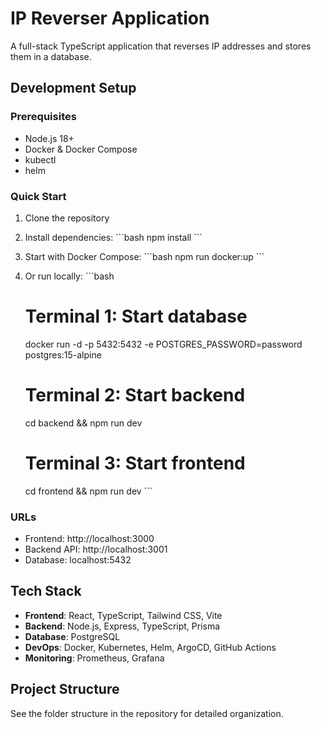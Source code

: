 # IP Reverser Application

A full-stack TypeScript application that reverses IP addresses and stores them in a database.

## Development Setup

### Prerequisites
- Node.js 18+
- Docker & Docker Compose
- kubectl
- helm

### Quick Start

1. Clone the repository
2. Install dependencies:
   \`\`\`bash
   npm install
   \`\`\`

3. Start with Docker Compose:
   \`\`\`bash
   npm run docker:up
   \`\`\`

4. Or run locally:
   \`\`\`bash
   # Terminal 1: Start database
   docker run -d -p 5432:5432 -e POSTGRES_PASSWORD=password postgres:15-alpine
   
   # Terminal 2: Start backend
   cd backend && npm run dev
   
   # Terminal 3: Start frontend
   cd frontend && npm run dev
   \`\`\`

### URLs
- Frontend: http://localhost:3000
- Backend API: http://localhost:3001
- Database: localhost:5432

## Tech Stack
- **Frontend**: React, TypeScript, Tailwind CSS, Vite
- **Backend**: Node.js, Express, TypeScript, Prisma
- **Database**: PostgreSQL
- **DevOps**: Docker, Kubernetes, Helm, ArgoCD, GitHub Actions
- **Monitoring**: Prometheus, Grafana

## Project Structure
See the folder structure in the repository for detailed organization.

